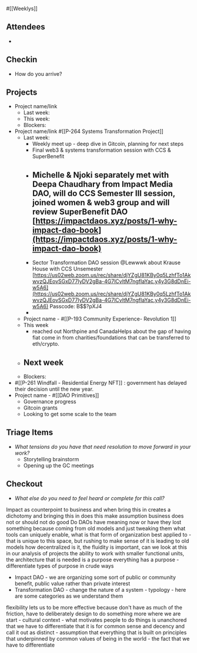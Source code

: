#[[Weeklys]] 
## Attendees
- 

## Checkin
- How do you arrive?

## Projects
- Project name/link
	- Last week:
	- This week:
	- Blockers:
- Project name/link #[[P-264 Systems Transformation Project]] 
	- Last week: 
		- Weekly meet up - deep dive in Gitcoin, planning for next steps
		- Final web3 & systems transformation session with CCS & SuperBenefit
		- Michelle & Njoki separately met with Deepa Chaudhary from Impact Media DAO, will do CCS Semester III session, joined women & web3 group and will review SuperBenefit DAO [https://impactdaos.xyz/posts/1-why-impact-dao-book](https://impactdaos.xyz/posts/1-why-impact-dao-book) 
			- 
		- Sector Transformation DAO session @Lewwwk about Krause House with CCS Unsemester [https://us02web.zoom.us/rec/share/djYZgU81KBy0q5LzhfTo1AkwvzQJEovSGxD77IyDV2gBa-4G7lCvltM7ngfIaYac.y4y3G8dDnEi-w5A6](https://us02web.zoom.us/rec/share/djYZgU81KBy0q5LzhfTo1AkwvzQJEovSGxD77IyDV2gBa-4G7lCvltM7ngfIaYac.y4y3G8dDnEi-w5A6) 
Passcode: B$$?pXJ4
		- 
	- Project name - #[[P-193 Community Experience- Revolution 1]]
	- This week
		-  reached out Northpine and CanadaHelps about the gap of having fiat come in from charities/foundations that can be transferred to eth/crypto. 
	- Next week
		- 
	- Blockers:
- #[[P-261 Windfall - Residential Energy NFT]] : government has delayed their decision until the new year.
- Project name - #[[DAO Primitives]] 
	- Governance progress
	- Gitcoin grants 
	- Looking to get some scale to the team 

## Triage Items
- _What tensions do you have that need resolution to move forward in your work?_
	- Storytelling brainstorm
	- Opening up the GC meetings  

## Checkout
- _What else do you need to feel heard or complete for this call?_


Impact as counterpoint to business and when bring this in creates a dichotomy and bringing this in does this make assumption business does not or should not do good
Do DAOs have meaning now or have they lost something because coming from old models and just tweaking them
what tools can uniquely enable, what is that form of organization best applied to - that is unique to this space, but rushing to make sense of it is leading to old models
how decentralized is it, the fluidity is important, can we look at this in our analysis of projects
the ability to work with smaller functional units, the architecture that is needed is a purpose 
everything has a purpose - differentiate types of purpose in crude ways 
- Impact DAO - we are organizing some sort of public or community benefit, public value rather than private interest
- Transformation DAO - change the nature of a system - typology - here are some categories as we understand them

flexibility lets us to be more effective because don't have as much of the friction, have to deliberately design to do something 
more where we are start - cultural context - what motivates people to do things is unanchored that we have to differentiate that it is for common sense and decency and call it out as distinct - assumption that everything that is built on principles that underpinned by common values of being in the world - the fact that we have to differentiate 
